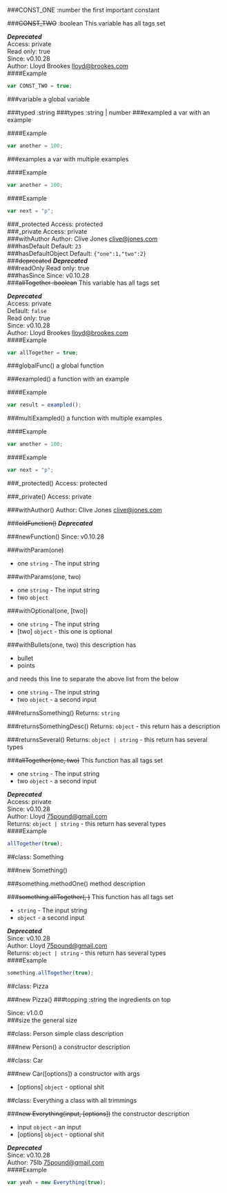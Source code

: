 ###CONST_ONE :number
the first important constant

###~~CONST_TWO~~ :boolean
This variable has all tags set

***Deprecated***  
Access: private  
Read only: true  
Since: v0.10.28  
Author: Lloyd Brookes <lloyd@brookes.com>  
####Example
```js
var CONST_TWO = true;
```
###variable
a global variable

###typed :string
###types :string | number
###exampled
a var with an example

####Example
```js
var another = 100;
```
###examples
a var with multiple examples

####Example
```js
var another = 100;
```
####Example
```js
var next = "p";
```
###_protected
Access: protected  
###_private
Access: private  
###withAuthor
Author: Clive Jones <clive@jones.com>  
###hasDefault
Default: `23`  
###hasDefaultObject
Default: `{"one":1,"two":2}`  
###~~deprecated~~
***Deprecated***  
###readOnly
Read only: true  
###hasSince
Since: v0.10.28  
###~~allTogether :boolean~~
This variable has all tags set

***Deprecated***  
Access: private  
Default: `false`  
Read only: true  
Since: v0.10.28  
Author: Lloyd Brookes <lloyd@brookes.com>  
####Example
```js
var allTogether = true;
```

###globalFunc()
a global function


###exampled()
a function with an example

####Example
```js
var result = exampled();
```

###multiExampled()
a function with multiple examples

####Example
```js
var another = 100;
```
####Example
```js
var next = "p";
```

###_protected()
Access: protected  

###_private()
Access: private  

###withAuthor()
Author: Clive Jones <clive@jones.com>  

###~~oldFunction()~~
***Deprecated***  

###newFunction()
Since: v0.10.28  

###withParam(one)

 - one `string` - The input string


###withParams(one, two)

 - one `string` - The input string
 - two `object`


###withOptional(one, [two])

 - one `string` - The input string
 - [two] `object` - this one is optional


###withBullets(one, two)
this description has 

- bullet
- points

and needs this line to separate the above list from the below


 - one `string` - The input string
 - two `object` - a second input


###returnsSomething()
Returns: `string`  

###returnsSomethingDesc()
Returns: `object` - this return has a description  

###returnsSeveral()
Returns: `object | string` - this return has several types  

###~~allTogether(one, two)~~
This function has all tags set


 - one `string` - The input string
 - two `object` - a second input

***Deprecated***  
Access: private  
Since: v0.10.28  
Author: Lloyd <75pound@gmail.com>  
Returns: `object | string` - this return has several types  
####Example
```js
allTogether(true);
```

##class: Something

###new Something()

###something.methodOne()
method description


###~~something.allTogether(, )~~
This function has all tags set


 -  `string` - The input string
 -  `object` - a second input

***Deprecated***  
Since: v0.10.28  
Author: Lloyd <75pound@gmail.com>  
Returns: `object | string` - this return has several types  
####Example
```js
something.allTogether(true);
```

##class: Pizza

###new Pizza()
###topping :string
the ingredients on top

Since: v1.0.0  
###size
the general size


##class: Person
simple class description

###new Person()
a constructor description


##class: Car

###new Car([options])
a constructor with args


 - [options] `object` - optional shit


##class: Everything
a class with all trimmings

###~~new Everything(input, [options])~~
the constructor description


 - input `object` - an input
 - [options] `object` - optional shit

***Deprecated***  
Since: v0.10.28  
Author: 75lb <75pound@gmail.com>  
####Example
```js
var yeah = new Everything(true);
```
